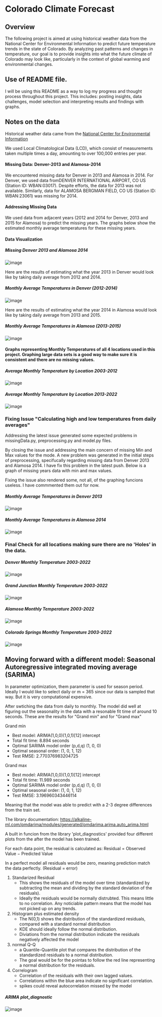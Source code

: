 # Colorado Climate Forecast

## Overview

The following project is aimed at using historical weather data from the National Center for Environmental Information to predict future temperature trends in the state of Colorado. By analyzing past patterns and changes in temperature, our goal is to provide insights into what the future climate of Colorado may look like, particularly in the context of global warming and environmental changes.

## Use of README file.

I will be using this README as a way to log my progress and thought process throughout this project. This includes: posting insights, data challenges, model selection and interpreting results and findings with graphs.

## Notes on the data

Historical weather data came from the [National Center for Environmental Information](https://www.ncdc.noaa.gov/cdo-web/datatools/)

We used Local Climatological Data (LCD), which consist of measurements taken multiple times a day, amounting to over 100,000 entries per year.

#### Missing Data: Denver-2013 and Alamosa-2014

We encountered missing data for Denver in 2013 and Alamosa in 2014. For Denver, we used data fromDENVER INTERNATIONAL AIRPORT, CO US (Station ID: WBAN:03017). Despite efforts, the data for 2013 was not available. Similarly, data for ALAMOSA BERGMAN FIELD, CO US (Station ID: WBAN:23061) was missing for 2014.

#### Addressing Missing Data

We used data from adjacent years (2012 and 2014 for Denver, 2013 and 2015 for Alamosa) to predict the missing years. The graphs below show the estimated monthly average temperatures for these missing years.

#### Data Visualization 

##### Missing Denver 2013 and Alamosa 2014
![image](Screenshots/MissingData.png 'Missing Denver 2013 and Alamosa 2014')

Here are the results of estimating what the year 2013 in Denver would look like by taking daily average from 2012 and 2014.

##### Monthly Average Temperatures in Denver (2012-2014)
![image](Screenshots/Denver-2013.png 'Monthly Average Temperatures in Denver (2012-2014)')

Here are the results of estimating what the year 2014 in Alamosa would look like by taking daily average from 2013 and 2015.

##### Monthly Average Temperatures in Alamosa (2013-2015)
![image](Screenshots/Alamosa-2014.png 'Monthly Average Temperatures in Alamosa (2013-2015)')


#### Graphs representing Monthly Temperatures of all 4 locations used in this project. Graphing large data sets is a good way to make sure it is consistent and there are no missing values.

##### Average Monthly Temperature by Location 2003-2012
![image](Screenshots/AVGMonthly(2003-2012).png 'Average Monthly Temperature by Location 2003-2012')


##### Average Monthly Temperature by Location 2013-2022
![image](Screenshots/AVGMonthly(2013-2022).png 'Average Monthly Temperature by Location 2013-2022')


### Fixing Issue "Calculating high and low temperatures from daily averages"
Addressing the latest issue generated some expected problems in missingData.py, preprocessing.py and model.py files.

By closing the issue and addressing the main concern of missing Min and Max values for the mode. A new problem was generated in the initial steps of preprocessing, specifucally regarding missing data from Denver 2013 and Alamosa 2014. I have fix this problem in the latest push. Below is a graph of missing years data with min and max values.

Fixing the issue also rendered some, not all, of the graphing funcions useless. I have commmented them out for now.

##### Monthly Average Temperatures in Denver 2013
![image](Screenshots/Denver-2013-Min-Max.png 'Average Monthly Temperature in Denver 2013')


##### Monthly Average Temperatures in Alamosa 2014
![image](Screenshots/Alamosa-2014-Min-Max.png 'Average Monthly Temperature in Alamosa 2014')


### Final Check for all locations making sure there are no 'Holes' in the data.

##### Denver Monthly Temperature 2003-2022
![image](Screenshots/ALL_Denver.png 'Denver Monthly Temperature 2003-2022')

##### Grand Junction Monthly Temperature 2003-2022
![image](Screenshots/ALL_Grand.png 'Grand Monthly Temperature 2003-2022')

##### Alamosa Monthly Temperature 2003-2022
![image](Screenshots/ALL_Alamosa.png 'Alamosa Monthly Temperature 2003-2022')

##### Colorado Springs Monthly Temperature 2003-2022
![image](Screenshots/ALL_Springs.png 'Springs Monthly Temperature 2003-2022')

## Moving forward with a different model: Seasonal Autoregressive integrated moving average (SARIMA)

In parameter optimization, them parameter is used for season period. Ideally I would like to select daily or m = 365 since our data is sampled that way. But it is very computational expensive.

After swtiching the data from daily to monthly. The model did well at figuring out the seasonality in the data with a resonable fit time of around 10 seconds. These are the results for "Grand min" and for "Grand max"

Grand min
- Best model: ARIMA(1,0,0)(1,0,1)[12] intercept
- Total fit time: 8.894 seconds
- Optimal SARIMA model order (p,d,q) (1, 0, 0)
- Optimal seasonal order: (1, 0, 1, 12)
- Test RMSE: 2.770376983204725

Grand max
- Best model: ARIMA(1,0,0)(1,0,1)[12] intercept
- Total fit time: 11.989 seconds
- Optimal SARIMA model order (p,d,q) (1, 0, 0)
- Optimal seasonal order: (1, 0, 1, 12)
- Test RMSE: 3.196960343446114

Meaning that the model was able to predict with a 2-3 degree differences from the train set.

The library documentation: https://alkaline-ml.com/pmdarima/modules/generated/pmdarima.arima.auto_arima.html

A built in funcion from the library 'plot_diagnostics' provided four different plots from the after the model has been trained.

For each data point, the residual is calculated as:
Residual = Observed Value − Predicted Value

In a perfect model all residuals would be zero, meaning prediction match the data perfectly. (Residual = error)

1. Standarized Residual
    - This shows the residuals of the model over time (standardized by subtracting the mean and dividing by the standard deviation of the residuals). 
    - Ideally the residuals would be normally distrubted. This means little to no correlation. Any noticiable pattern means that the model has not picked up on any trends.
2. Histogram plus estimated density
    - The N(0,1) shows the distribution of the standardized residuals, compared with a standard normal distribution
    - KDE should ideally follow the normal distribution.
    - Diviations from the normal distribution indicate the residuals negatively affected the model
3. normal Q-Q
    - a Quantile-Quantile plot that compares the distribution of the standardized residuals to a normal distribution.
    - The goal would be for the pointas to follow the red line representing a normal distribution for the residuals.
4. Correlogram
    - Correlation of the residuals with their own lagged values.
    - Correlations within the blue area indicate no significant correlation.
    - spikes could reveal autocorrelation missed by the model

##### ARIMA plot_diagnostic
![image](Screenshots/SARIMA_Plot_diagnostic_monthly.png 'SARIMA plot_diagnostic')
